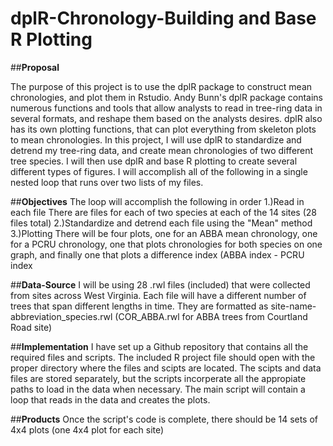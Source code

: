 # dplR-Chronology-Building and Base R Plotting
##**Proposal**

The purpose of this project is to use the dplR package to construct mean chronologies, and plot them in Rstudio. Andy Bunn's dplR package contains numerous functions and tools that allow analysts to read in tree-ring data in several formats, and reshape them based on the analysts desires. dplR also has its own plotting functions, that can plot everything from skeleton plots to mean chronologies. In this project, I will use dplR to standardize and detrend my tree-ring data, and create mean chronologies of two different tree species. I will then use dplR and base R plotting to create several different types of figures. I will accomplish all of the following in a single nested loop that runs over two lists of my files.

##**Objectives**
  The loop will accomplish the following in order
    1.)Read in each file 
      There are files for each of two species at each of the 14 sites (28 files total)
    2.)Standardize and detrend each file using the "Mean" method
    3.)Plotting
      There will be four plots, one for an ABBA mean chronology, one for a PCRU chronology, one that plots chronologies for both species on one graph, and finally one that plots a difference index (ABBA index - PCRU index
      
##**Data-Source**
  I will be using 28 .rwl files (included) that were collected from sites across West Virginia. 
  Each file will have a different number of trees that span different lengths in time.
  They are formatted as site-name-abbreviation_species.rwl (COR_ABBA.rwl for ABBA trees from Courtland Road site)
  
##**Implementation**
  I have set up a Github repository that contains all the required files and scripts. The included R project file should open with the proper directory where the files and scipts are located. The scipts and data files are stored separately, but the scripts incorperate all the appropiate paths to load in the data when necessary. The main script will contain a loop that reads in the data and creates the plots.
  
##**Products**
  Once the script's code is complete, there should be 14 sets of 4x4 plots (one 4x4 plot for each site)
